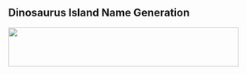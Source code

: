 ## Dinosaurus Island Name Generation

<img align='middle' src="docs/1.nndp_title.jpg" width="467" height="80">
